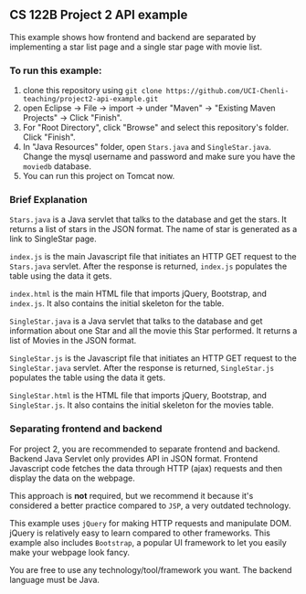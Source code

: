 ## CS 122B Project 2 API example

This example shows how frontend and backend are separated by implementing a star list page and a single star page with movie list.

### To run this example: 
1. clone this repository using `git clone https://github.com/UCI-Chenli-teaching/project2-api-example.git`
2. open Eclipse -> File -> import -> under "Maven" -> "Existing Maven Projects" -> Click "Finish".
3. For "Root Directory", click "Browse" and select this repository's folder. Click "Finish".
4. In "Java Resources" folder, open `Stars.java` and `SingleStar.java`. Change the mysql username and password and make sure you have the `moviedb` database.
5. You can run this project on Tomcat now.

### Brief Explanation
`Stars.java` is a Java servlet that talks to the database and get the stars. It returns a list of stars in the JSON format. 
The name of star is generated as a link to SingleStar page.

`index.js` is the main Javascript file that initiates an HTTP GET request to the `Stars.java` servlet. After the response is returned, `index.js` populates the table using the data it gets.

`index.html` is the main HTML file that imports jQuery, Bootstrap, and `index.js`. It also contains the initial skeleton for the table.

`SingleStar.java` is a Java servlet that talks to the database and get information about one Star and all the movie this Star performed. It returns a list of Movies in the JSON format. 

`SingleStar.js` is the Javascript file that initiates an HTTP GET request to the `SingleStar.java` servlet. After the response is returned, `SingleStar.js` populates the table using the data it gets.

`SingleStar.html` is the HTML file that imports jQuery, Bootstrap, and `SingleStar.js`. It also contains the initial skeleton for the movies table.

### Separating frontend and backend
For project 2, you are recommended to separate frontend and backend. Backend Java Servlet only provides API in JSON format. Frontend Javascript code fetches the data through HTTP (ajax) requests and then display the data on the webpage. 

This approach is **not** required, but we recommend it because it's considered a better practice compared to `JSP`, a very outdated technology.

This example uses `jQuery` for making HTTP requests and manipulate DOM. jQuery is relatively easy to learn compared to other frameworks. This example also includes `Bootstrap`, a popular UI framework to let you easily make your webpage look fancy. 

You are free to use any technology/tool/framework you want. The backend language must be Java.
